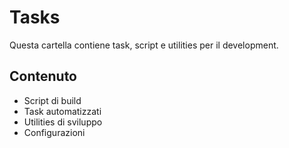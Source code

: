 # Tasks

Questa cartella contiene task, script e utilities per il development.

## Contenuto
- Script di build
- Task automatizzati
- Utilities di sviluppo
- Configurazioni